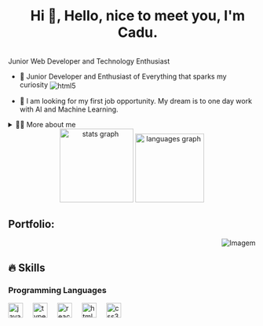 <!--título-->
<div id="user-content-toc">
  <ul align="center">
    <summary><h1 style="display: inline-block">  Hi 👋, Hello, nice to meet you, I'm Cadu.</h1></summary>
</div>

<!-- Presentation -->
<p>
  Junior Web Developer and Technology Enthusiast

  - 🌱 Junior Developer and Enthusiast of Everything that sparks my curiosity <img align="center" alt="html5" src="https://img.shields.io/badge/Edx-193A3E?style=for-the-badge&logo=edx&logoColor=white" />

  - 🔭 I am looking for my first job opportunity. My dream is to one day work with AI and Machine Learning.
</p>

<!-- Dropdown -->
<details>
  <summary>👨‍💻 More about me</summary>
  
- 💬 Ask me about JavaScript, HTML, CSS, SQL, Node.JS, .Lua, C#, React
- ⚡ Fun fact Oneye 😜
</details>

<!-- GithubStats -->
<div align="center">
  <img src="https://github-readme-stats.vercel.app/api?username=caduzDev&hide_title=false&hide_rank=false&show_icons=true&include_all_commits=true&count_private=true&disable_animations=false&theme=github_dark&locale=en&hide_border=false" height="150" alt="stats graph"  />
  <img src="https://github-readme-stats.vercel.app/api/top-langs?username=caduzDev&locale=en&hide_title=false&layout=compact&card_width=320&langs_count=5&theme=github_dark&hide_border=false" height="140" alt="languages graph"  />
</div>

<!-- Portfolio -->
## Portfolio:

<!-- GIF -->
<p align="right">
  <img align="center" src="https://github.com/VariableBee/VariableBee/assets/77739311/4e9f41af-6b57-49a7-b15a-74322e96b4d7" alt="Imagem">
</p>

## 🔥 Skills
<!-- Skills: Programming Languages -->
  <div style="flex-basis: 48%;">
    <h3>Programming Languages</h3>
    <img src="https://cdn.jsdelivr.net/gh/devicons/devicon/icons/javascript/javascript-original.svg" height="30" alt="javascript logo"  />
  <img width="12" />
  <img src="https://cdn.jsdelivr.net/gh/devicons/devicon/icons/typescript/typescript-original.svg" height="30" alt="typescript logo"  />
  <img width="12" />
  <img src="https://cdn.jsdelivr.net/gh/devicons/devicon/icons/react/react-original.svg" height="30" alt="react logo"  />
  <img width="12" />
  <img src="https://cdn.jsdelivr.net/gh/devicons/devicon/icons/html5/html5-original.svg" height="30" alt="html5 logo"  />
  <img width="12" />
  <img src="https://cdn.jsdelivr.net/gh/devicons/devicon/icons/css3/css3-original.svg" height="30" alt="css3 logo"  />
  <img width="12" />
  </div>
